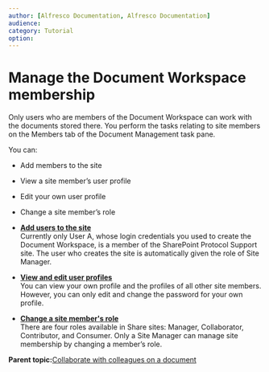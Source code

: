 ```yaml
---
author: [Alfresco Documentation, Alfresco Documentation]
audience: 
category: Tutorial
option: 
---
```


# Manage the Document Workspace membership

Only users who are members of the Document Workspace can work with the documents stored there. You perform the tasks relating to site members on the Members tab of the Document Management task pane.

You can:

-   Add members to the site
-   View a site member’s user profile
-   Edit your own user profile
-   Change a site member’s role

-   **[Add users to the site](../tasks/gs-spp-members-add.md)**  
Currently only User A, whose login credentials you used to create the Document Workspace, is a member of the SharePoint Protocol Support site. The user who creates the site is automatically given the role of Site Manager.
-   **[View and edit user profiles](../tasks/gs-spp-members-view.md)**  
You can view your own profile and the profiles of all other site members. However, you can only edit and change the password for your own profile.
-   **[Change a site member's role](../tasks/gs-spp-members-editrole.md)**  
There are four roles available in Share sites: Manager, Collaborator, Contributor, and Consumer. Only a Site Manager can manage site membership by changing a member’s role.

**Parent topic:**[Collaborate with colleagues on a document](../concepts/gs-spp-collaborate.md)

